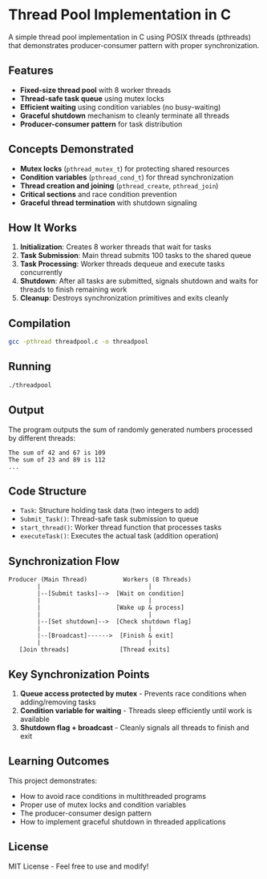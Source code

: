 # Thread Pool Implementation in C

A simple thread pool implementation in C using POSIX threads (pthreads) that demonstrates producer-consumer pattern with proper synchronization.

## Features

- **Fixed-size thread pool** with 8 worker threads
- **Thread-safe task queue** using mutex locks
- **Efficient waiting** using condition variables (no busy-waiting)
- **Graceful shutdown** mechanism to cleanly terminate all threads
- **Producer-consumer pattern** for task distribution

## Concepts Demonstrated

- **Mutex locks** (`pthread_mutex_t`) for protecting shared resources
- **Condition variables** (`pthread_cond_t`) for thread synchronization
- **Thread creation and joining** (`pthread_create`, `pthread_join`)
- **Critical sections** and race condition prevention
- **Graceful thread termination** with shutdown signaling

## How It Works

1. **Initialization**: Creates 8 worker threads that wait for tasks
2. **Task Submission**: Main thread submits 100 tasks to the shared queue
3. **Task Processing**: Worker threads dequeue and execute tasks concurrently
4. **Shutdown**: After all tasks are submitted, signals shutdown and waits for threads to finish remaining work
5. **Cleanup**: Destroys synchronization primitives and exits cleanly

## Compilation
```bash
gcc -pthread threadpool.c -o threadpool
```

## Running
```bash
./threadpool
```

## Output

The program outputs the sum of randomly generated numbers processed by different threads:
```
The sum of 42 and 67 is 109
The sum of 23 and 89 is 112
...
```

## Code Structure

- `Task`: Structure holding task data (two integers to add)
- `Submit_Task()`: Thread-safe task submission to queue
- `start_thread()`: Worker thread function that processes tasks
- `executeTask()`: Executes the actual task (addition operation)

## Synchronization Flow
```
Producer (Main Thread)          Workers (8 Threads)
        |                              |
        |--[Submit tasks]-->  [Wait on condition]
        |                              |
        |                     [Wake up & process]
        |                              |
        |--[Set shutdown]-->  [Check shutdown flag]
        |                              |
        |--[Broadcast]------>  [Finish & exit]
        |                              |
   [Join threads]              [Thread exits]
```

## Key Synchronization Points

1. **Queue access protected by mutex** - Prevents race conditions when adding/removing tasks
2. **Condition variable for waiting** - Threads sleep efficiently until work is available
3. **Shutdown flag + broadcast** - Cleanly signals all threads to finish and exit

## Learning Outcomes

This project demonstrates:
- How to avoid race conditions in multithreaded programs
- Proper use of mutex locks and condition variables
- The producer-consumer design pattern
- How to implement graceful shutdown in threaded applications

## License

MIT License - Feel free to use and modify!